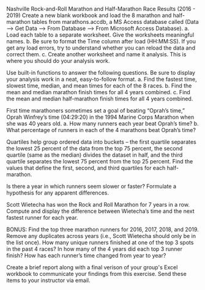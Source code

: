 Nashville Rock-and-Roll Marathon and Half-Marathon Race Results (2016 - 2019)
Create a new blank workbook and load the 8 marathon and half-marathon tables from marathons.accdb, a MS Access database called (Data --> Get Data --> From Database --> From Microsoft Access Database).
a. Load each table to a separate worksheet. Give the worksheets meaningful names.
b. Be sure to format the Time column after load (HH:MM:SS). If you get any load errors, try to understand whether you can reload the data and correct them.
c. Create another worksheet and name it analysis. This is where you should do your analysis work.

Use built-in functions to answer the following questions. Be sure to display your analysis work in a neat, easy-to-follow format.
a. Find the fastest time, slowest time, median, and mean times for each of the 8 races.
b. Find the mean and median marathon finish times for all 4 years combined.
c. Find the mean and median half-marathon finish times for all 4 years combined.

First time marathoners sometimes set a goal of beating “Oprah’s time,” Oprah Winfrey’s time (04:29:20) in the 1994 Marine Corps Marathon when she was 40 years old.
a. How many runners each year beat Oprah’s time?
b. What percentage of runners in each of the 4 marathons beat Oprah’s time?

Quartiles help group ordered data into buckets – the first quartile separates the lowest 25 percent of the data from the top 75 percent, the second quartile (same as the median) divides the dataset in half, and the third quartile separates the lowest 75 percent from the top 25 percent. Find the values that define the first, second, and third quartiles for each half-marathon.

Is there a year in which runners seem slower or faster? Formulate a hypothesis for any apparent differences.

Scott Wietecha has won the Rock and Roll Marathon for 7 years in a row. Compute and display the difference between Wietecha’s time and the next fastest runner for each year.

BONUS: Find the top three marathon runners for 2016, 2017, 2018, and 2019. Remove any duplicates across years (i.e., Scott Wietecha should only be in the list once). How many unique runners finished at one of the top 3 spots in the past 4 races? In how many of the 4 years did each top 3 runner finish? How has each runner’s time changed from year to year?


Create a brief report along with a final verison of your group's Excel workbook to communicate your findings from this exercise. Send these items to your instructor via email.